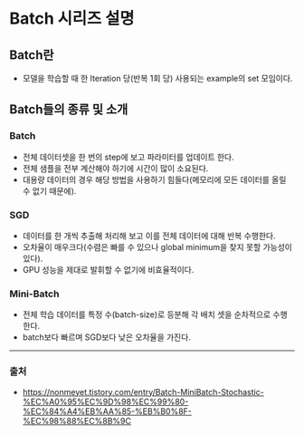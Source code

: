 # Batch 시리즈 설명
## Batch란
* 모델을 학습할 때 한 Iteration 당(반복 1회 당) 사용되는 example의 set 모임이다.
## Batch들의 종류 및 소개
### Batch
* 전체 데이터셋을 한 번의 step에 보고 파라미터를 업데이트 한다.
* 전체 샘플을 전부 계산해야 하기에 시간이 많이 소요된다.
* 대용량 데이터의 경우 해당 방법을 사용하기 힘들다(메모리에 모든 데이터를 올릴 수 없기 때문에).

### SGD
* 데이터를 한 개씩 추출해 처리해 보고 이를 전체 데이터에 대해 반복 수행한다. 
* 오차율이 매우크다(수렴은 빠를 수 있으나 global minimum을 찾지 못할 가능성이 있다).
* GPU 성능을 제대로 발휘할 수 없기에 비효율적이다.

### Mini-Batch
* 전체 학습 데이터를 특정 수(batch-size)로 등분해 각 배치 셋을 순차적으로 수행한다.
* batch보다 빠르며 SGD보다 낮은 오차율을 가진다.
----
### 출처
* https://nonmeyet.tistory.com/entry/Batch-MiniBatch-Stochastic-%EC%A0%95%EC%9D%98%EC%99%80-%EC%84%A4%EB%AA%85-%EB%B0%8F-%EC%98%88%EC%8B%9C
